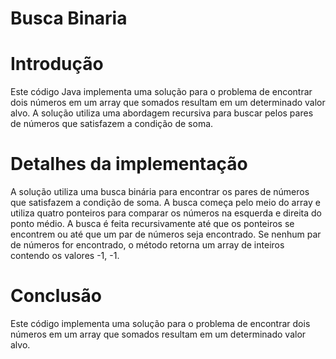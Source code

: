# Busca Binaria #
# Introdução #
Este código Java implementa uma solução para o problema de encontrar dois números em um array que somados resultam em um determinado valor alvo. A solução utiliza uma abordagem recursiva para buscar pelos pares de números que satisfazem a condição de soma.

# Detalhes da implementação #
A solução utiliza uma busca binária para encontrar os pares de números que satisfazem a condição de soma. A busca começa pelo meio do array e utiliza quatro ponteiros para comparar os números na esquerda e direita do ponto médio. A busca é feita recursivamente até que os ponteiros se encontrem ou até que um par de números seja encontrado.
Se nenhum par de números for encontrado, o método retorna um array de inteiros contendo os valores -1, -1.

# Conclusão #
Este código implementa uma solução para o problema de encontrar dois números em um array que somados resultam em um determinado valor alvo.

